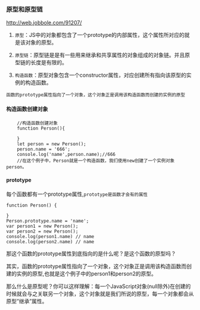 ### 原型和原型链
http://web.jobbole.com/91207/  
1. `原型`：JS中的对象都包含了一个prototype的内部属性，这个属性所对应的就是该对象的原型。

2. `原型链`：原型链是是有一些用来继承和共享属性的对象组成的对象链。并且原型链的长度是有限的。

3. `构造函数`：原型对象包含一个constructor属性，对应创建所有指向该原型的实例的构造函数。    

`函数的prototype属性指向了一个对象，这个对象正是调用该构造函数而创建的实例的原型`  


#### 构造函数创建对象   

```
    //构造函数创建对象
    function Person(){
       
    }
    let person = new Person();
    person.name = '666';
    console.log('name',person.name);//666
    //在这个例子中，Person就是一个构造函数，我们使用new创建了一个实例对象person。
 ```

 #### prototype
每个函数都有一个prototype属性,`prototype是函数才会有的属性 `
```
function Person() {
 
}
Person.prototype.name = 'name';
var person1 = new Person();
var person2 = new Person();
console.log(person1.name) // name
console.log(person2.name) // name
```
那这个函数的prototype属性到底指向的是什么呢？是这个函数的原型吗？

其实，函数的prototype属性指向了一个对象，这个对象正是调用该构造函数而创建的实例的原型,也就是这个例子中的person1和person2的原型。

那么什么是原型呢？你可以这样理解：每一个JavaScript对象(null除外)在创建的时候就会与之关联另一个对象，这个对象就是我们所说的原型，每一个对象都会从原型”继承”属性。